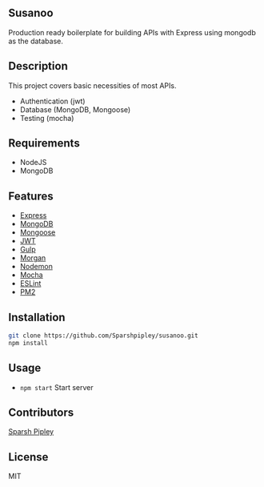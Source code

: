 ﻿## Susanoo
Production ready boilerplate for building APIs with Express using mongodb as the database.

## Description
This project covers basic necessities of most APIs.
* Authentication (jwt)
* Database (MongoDB, Mongoose)
* Testing (mocha)

## Requirements
* NodeJS
* MongoDB

## Features
* [Express](https://github.com/expressjs/express/)
* [MongoDB](http://mongodb.org/)
* [Mongoose](http://mongoosejs.com/)
* [JWT](https://jwt.io/)
* [Gulp](https://github.com/gulpjs/gulp/)
* [Morgan](https://github.com/expressjs/morgan/)
* [Nodemon](http://nodemon.io/)
* [Mocha](https://mochajs.org/)
* [ESLint](http://eslint.org/)
* [PM2](https://github.com/Unitech/pm2/)

## Installation
```bash
git clone https://github.com/Sparshpipley/susanoo.git
npm install
```
## Usage
* `npm start` Start server

## Contributors
[Sparsh Pipley](https://github.com/Sparshpipley)

## License
MIT
